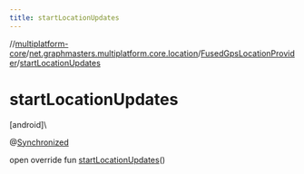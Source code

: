 ```yaml
---
title: startLocationUpdates
---
```

//[multiplatform-core](../../../index.html)/[net.graphmasters.multiplatform.core.location](../index.html)/[FusedGpsLocationProvider](index.html)/[startLocationUpdates](start-location-updates.html)



# startLocationUpdates



[android]\




@[Synchronized](https://kotlinlang.org/api/latest/jvm/stdlib/kotlin.jvm/-synchronized/index.html)



open override fun [startLocationUpdates](start-location-updates.html)()




